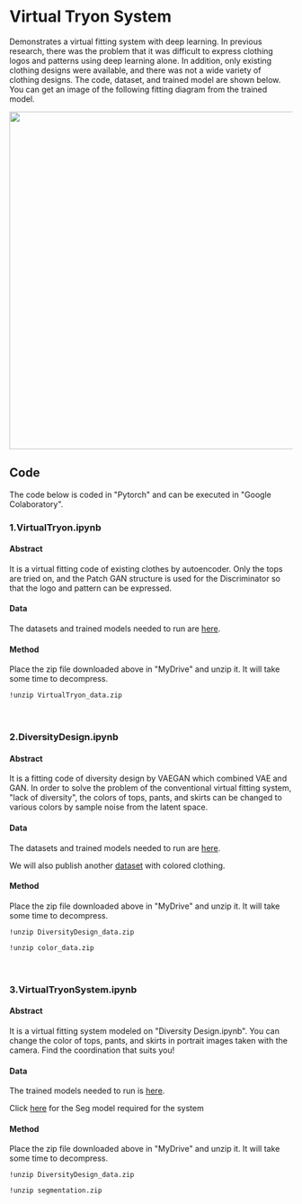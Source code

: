 # Virtual Tryon System
Demonstrates a virtual fitting system with deep learning. In previous research, there was the problem that it was difficult to express clothing logos and patterns using deep learning alone. In addition, only existing clothing designs were available, and there was not a wide variety of clothing designs. The code, dataset, and trained model are shown below. You can get an image of the following fitting diagram from the trained model.

<img src="https://user-images.githubusercontent.com/59815704/107754840-634c4780-6d65-11eb-9ab4-50d828f286c3.png" width="600px">

## Code
The code below is coded in "Pytorch" and can be executed in "Google Colaboratory".
### 1.VirtualTryon.ipynb
#### Abstract
It is a virtual fitting code of existing clothes by autoencoder. Only the tops are tried on, and the Patch GAN structure is used for the Discriminator so that the logo and pattern can be expressed.
#### Data
The datasets and trained models needed to run are [here](https://drive.google.com/file/d/1TWCL0AjNMzYCELbIfceINl9fEJIZe84A/view?usp=sharing).
#### Method    
Place the zip file downloaded above in "MyDrive" and unzip it.
It will take some time to decompress.

```!unzip VirtualTryon_data.zip```
<br>
<br>
<br>


### 2.DiversityDesign.ipynb
#### Abstract
It is a fitting code of diversity design by VAEGAN which combined VAE and GAN. In order to solve the problem of the conventional virtual fitting system, "lack of diversity", the colors of tops, pants, and skirts can be changed to various colors by sample noise from the latent space.
#### Data
The datasets and trained models needed to run are [here](https://drive.google.com/file/d/1O2mOSr2WopSaU_6WI774AMcEcP6eryG1/view?usp=sharing).

We will also publish another [dataset](https://drive.google.com/file/d/1usF2XG_tZAPccnIU44XDE03Sz_nByEkl/view?usp=sharing) with colored clothing.
#### Method
Place the zip file downloaded above in "MyDrive" and unzip it.
It will take some time to decompress.

```!unzip DiversityDesign_data.zip```

```!unzip color_data.zip```
<br>
<br>
<br>


### 3.VirtualTryonSystem.ipynb
#### Abstract
It is a virtual fitting system modeled on "Diversity Design.ipynb". You can change the color of tops, pants, and skirts in portrait images taken with the camera. Find the coordination that suits you!
#### Data
The trained models needed to run is [here](https://drive.google.com/file/d/1O2mOSr2WopSaU_6WI774AMcEcP6eryG1/view?usp=sharing).

Click [here](https://drive.google.com/file/d/11MpsILUA8BG1coG_WwXFinQThJH6rj6D/view?usp=sharing) for the Seg model required for the system
#### Method
Place the zip file downloaded above in "MyDrive" and unzip it.
It will take some time to decompress.

```!unzip DiversityDesign_data.zip```

```!unzip segmentation.zip```
<br>
<br>
<br>
